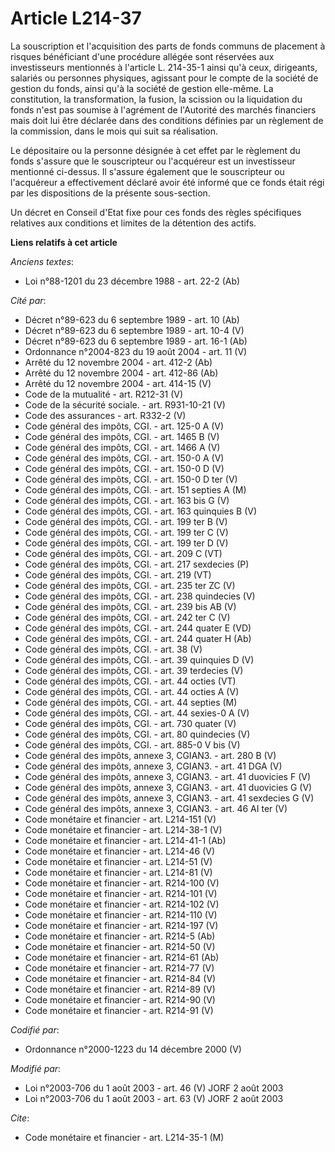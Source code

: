 # Article L214-37

La souscription et l'acquisition des parts de fonds communs de placement à risques bénéficiant d'une procédure allégée sont
réservées aux investisseurs mentionnés à l'article L. 214-35-1 ainsi qu'à ceux, dirigeants, salariés ou personnes physiques,
agissant pour le compte de la société de gestion du fonds, ainsi qu'à la société de gestion elle-même. La constitution, la
transformation, la fusion, la scission ou la liquidation du fonds n'est pas soumise à l'agrément de l'Autorité des marchés
financiers mais doit lui être déclarée dans des conditions définies par un règlement de la commission, dans le mois qui suit
sa réalisation.

Le dépositaire ou la personne désignée à cet effet par le règlement du fonds s'assure que le souscripteur ou l'acquéreur est
un investisseur mentionné ci-dessus. Il s'assure également que le souscripteur ou l'acquéreur a effectivement déclaré avoir
été informé que ce fonds était régi par les dispositions de la présente sous-section.

Un décret en Conseil d'Etat fixe pour ces fonds des règles spécifiques relatives aux conditions et limites de la détention
des actifs.

**Liens relatifs à cet article**

_Anciens textes_:

  - Loi n°88-1201 du 23 décembre 1988 - art. 22-2 (Ab)

_Cité par_:

  - Décret n°89-623 du 6 septembre 1989 - art. 10 (Ab)
  - Décret n°89-623 du 6 septembre 1989 - art. 10-4 (V)
  - Décret n°89-623 du 6 septembre 1989 - art. 16-1 (Ab)
  - Ordonnance n°2004-823 du 19 août 2004 - art. 11 (V)
  - Arrêté du 12 novembre 2004 - art. 412-2 (Ab)
  - Arrêté du 12 novembre 2004 - art. 412-86 (Ab)
  - Arrêté du 12 novembre 2004 - art. 414-15 (V)
  - Code de la mutualité - art. R212-31 (V)
  - Code de la sécurité sociale. - art. R931-10-21 (V)
  - Code des assurances - art. R332-2 (V)
  - Code général des impôts, CGI. - art. 125-0 A (V)
  - Code général des impôts, CGI. - art. 1465 B (V)
  - Code général des impôts, CGI. - art. 1466 A (V)
  - Code général des impôts, CGI. - art. 150-0 A (V)
  - Code général des impôts, CGI. - art. 150-0 D (V)
  - Code général des impôts, CGI. - art. 150-0 D ter (V)
  - Code général des impôts, CGI. - art. 151 septies A (M)
  - Code général des impôts, CGI. - art. 163 bis G (V)
  - Code général des impôts, CGI. - art. 163 quinquies B (V)
  - Code général des impôts, CGI. - art. 199 ter B (V)
  - Code général des impôts, CGI. - art. 199 ter C (V)
  - Code général des impôts, CGI. - art. 199 ter D (V)
  - Code général des impôts, CGI. - art. 209 C (VT)
  - Code général des impôts, CGI. - art. 217 sexdecies (P)
  - Code général des impôts, CGI. - art. 219 (VT)
  - Code général des impôts, CGI. - art. 235 ter ZC (V)
  - Code général des impôts, CGI. - art. 238 quindecies (V)
  - Code général des impôts, CGI. - art. 239 bis AB (V)
  - Code général des impôts, CGI. - art. 242 ter C (V)
  - Code général des impôts, CGI. - art. 244 quater E (VD)
  - Code général des impôts, CGI. - art. 244 quater H (Ab)
  - Code général des impôts, CGI. - art. 38 (V)
  - Code général des impôts, CGI. - art. 39 quinquies D (V)
  - Code général des impôts, CGI. - art. 39 terdecies (V)
  - Code général des impôts, CGI. - art. 44 octies (VT)
  - Code général des impôts, CGI. - art. 44 octies A (V)
  - Code général des impôts, CGI. - art. 44 septies (M)
  - Code général des impôts, CGI. - art. 44 sexies-0 A (V)
  - Code général des impôts, CGI. - art. 730 quater (V)
  - Code général des impôts, CGI. - art. 80 quindecies (V)
  - Code général des impôts, CGI. - art. 885-0 V bis (V)
  - Code général des impôts, annexe 3, CGIAN3. - art. 280 B (V)
  - Code général des impôts, annexe 3, CGIAN3. - art. 41 DGA (V)
  - Code général des impôts, annexe 3, CGIAN3. - art. 41 duovicies F (V)
  - Code général des impôts, annexe 3, CGIAN3. - art. 41 duovicies G (V)
  - Code général des impôts, annexe 3, CGIAN3. - art. 41 sexdecies G (V)
  - Code général des impôts, annexe 3, CGIAN3. - art. 46 AI ter (V)
  - Code monétaire et financier - art. L214-151 (V)
  - Code monétaire et financier - art. L214-38-1 (V)
  - Code monétaire et financier - art. L214-41-1 (Ab)
  - Code monétaire et financier - art. L214-46 (V)
  - Code monétaire et financier - art. L214-51 (V)
  - Code monétaire et financier - art. L214-81 (V)
  - Code monétaire et financier - art. R214-100 (V)
  - Code monétaire et financier - art. R214-101 (V)
  - Code monétaire et financier - art. R214-102 (V)
  - Code monétaire et financier - art. R214-110 (V)
  - Code monétaire et financier - art. R214-197 (V)
  - Code monétaire et financier - art. R214-5 (Ab)
  - Code monétaire et financier - art. R214-50 (V)
  - Code monétaire et financier - art. R214-61 (Ab)
  - Code monétaire et financier - art. R214-77 (V)
  - Code monétaire et financier - art. R214-84 (V)
  - Code monétaire et financier - art. R214-89 (V)
  - Code monétaire et financier - art. R214-90 (V)
  - Code monétaire et financier - art. R214-91 (V)

_Codifié par_:

  - Ordonnance n°2000-1223 du 14 décembre 2000 (V)

_Modifié par_:

  - Loi n°2003-706 du 1 août 2003 - art. 46 (V) JORF 2 août 2003
  - Loi n°2003-706 du 1 août 2003 - art. 63 (V) JORF 2 août 2003

_Cite_:

  - Code monétaire et financier - art. L214-35-1 (M)

